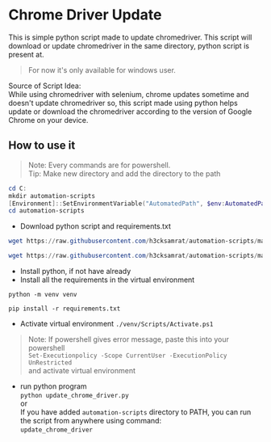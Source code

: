 # Chrome Driver Update

This is simple python script made to update chromedriver. This script will download or update chromedriver in the same directory, python script is present at.

> For now it's only available for windows user.

Source of Script Idea:\
While using chromedriver with selenium, chrome updates sometime and doesn't update chromedriver so, this script made using python helps update or download the chromedriver according to the version of Google Chrome on your device.

## How to use it
> Note: Every commands are for powershell.\
> Tip: Make new directory and add the directory to the path

```Powershell
cd C:
mkdir automation-scripts
[Environment]::SetEnvironmentVariable("AutomatedPath", $env:AutomatedPath + ";C:\new_directory", "User")
cd automation-scripts
```

- Download python script and requirements.txt
```Powershell
wget https://raw.githubusercontent.com/h3cksamrat/automation-scripts/master/update-chromedriver/update_chrome_driver.py

wget https://raw.githubusercontent.com/h3cksamrat/automation-scripts/master/update-chromedriver/requirements.txt
```
- Install python, if not have already
- Install all the requirements in the virtual environment

`python -m venv venv`

`pip install -r requirements.txt`

- Activate virtual environment
`./venv/Scripts/Activate.ps1`

> Note: If powershell gives error message, paste this into your powershell\
`Set-Executionpolicy -Scope CurrentUser -ExecutionPolicy UnRestricted`\
and activate virtual environment

- run python program\
`python update_chrome_driver.py`\
 or\
 If you have added `automation-scripts` directory to PATH, you can run the script from anywhere using command:\
 `update_chrome_driver`




